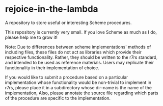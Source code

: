 # rejoice-in-the-lambda
A repository to store useful or interesting Scheme procedures.

This repository is currently very small.  If you love Scheme as much as I do, please help me to grow it!

Note: Due to differences between scheme implementations' methods of including files, these files do not act as libraries which provide their respective functionality.  Rather, they should be written to the r7rs standard, and intended to be used as reference materials. Users may replicate their functionality in their implementation of choice.

If you would like to submit a procedure based on a particular implementation whose functionality would be non-trivial to implement in r7rs, please place it in a subdirectory whose dir-name is the name of the implementation,  Also, please annotate the source file regarding which parts of the procedure are specific to the implementation.
